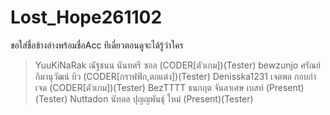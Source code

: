 # Lost_Hope261102 
ขอใส่ชื่อข้างล่างพร้อมชื่อAcc ทีเดี่ยวตอนดูจะได้รู้ว่าใคร






>YuuKiNaRak ณัฐชนน นันทศรี ซอล  (CODER[ตัวเกม])(Tester)
>bewzunjo ศรัณย์ กิมานุวัฒน์ บิว  (CODER[กราฟฟิก,ตกแต่ง])(Tester)
>Denisska1231 เจตพล กอบกำ เจต (CODER[ตัวเกม])(Tester)
>BezTTTT ธนกฤต จันลาเศษ เบสท์ (Present)(Tester)
>Nuttadon นัทดล ปุญญพันธุ์ ใหม่ (Present)(Tester)
